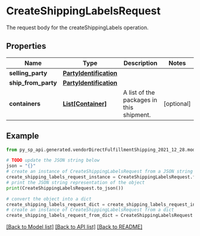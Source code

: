# CreateShippingLabelsRequest

The request body for the createShippingLabels operation.

## Properties

Name | Type | Description | Notes
------------ | ------------- | ------------- | -------------
**selling_party** | [**PartyIdentification**](PartyIdentification.md) |  | 
**ship_from_party** | [**PartyIdentification**](PartyIdentification.md) |  | 
**containers** | [**List[Container]**](Container.md) | A list of the packages in this shipment. | [optional] 

## Example

```python
from py_sp_api.generated.vendorDirectFulfillmentShipping_2021_12_28.models.create_shipping_labels_request import CreateShippingLabelsRequest

# TODO update the JSON string below
json = "{}"
# create an instance of CreateShippingLabelsRequest from a JSON string
create_shipping_labels_request_instance = CreateShippingLabelsRequest.from_json(json)
# print the JSON string representation of the object
print(CreateShippingLabelsRequest.to_json())

# convert the object into a dict
create_shipping_labels_request_dict = create_shipping_labels_request_instance.to_dict()
# create an instance of CreateShippingLabelsRequest from a dict
create_shipping_labels_request_from_dict = CreateShippingLabelsRequest.from_dict(create_shipping_labels_request_dict)
```
[[Back to Model list]](../README.md#documentation-for-models) [[Back to API list]](../README.md#documentation-for-api-endpoints) [[Back to README]](../README.md)


